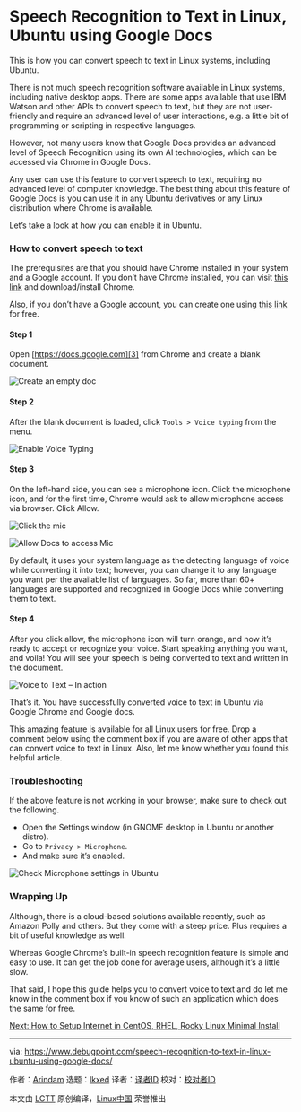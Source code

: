 [#]: subject: "Speech Recognition to Text in Linux, Ubuntu using Google Docs"
[#]: via: "https://www.debugpoint.com/speech-recognition-to-text-in-linux-ubuntu-using-google-docs/"
[#]: author: "Arindam https://www.debugpoint.com/author/admin1/"
[#]: collector: "lkxed"
[#]: translator: " "
[#]: reviewer: " "
[#]: publisher: " "
[#]: url: " "

Speech Recognition to Text in Linux, Ubuntu using Google Docs
======
This is how you can convert speech to text in Linux systems, including Ubuntu.

There is not much speech recognition software available in Linux systems, including native desktop apps. There are some apps available that use IBM Watson and other APIs to convert speech to text, but they are not user-friendly and require an advanced level of user interactions, e.g. a little bit of programming or scripting in respective languages.

However, not many users know that Google Docs provides an advanced level of Speech Recognition using its own AI technologies, which can be accessed via Chrome in Google Docs.

Any user can use this feature to convert speech to text, requiring no advanced level of computer knowledge. The best thing about this feature of Google Docs is you can use it in any Ubuntu derivatives or any Linux distribution where Chrome is available.

Let’s take a look at how you can enable it in Ubuntu.

### How to convert speech to text

The prerequisites are that you should have Chrome installed in your system and a Google account. If you don’t have Chrome installed, you can visit [this link][1] and download/install Chrome.

Also, if you don’t have a Google account, you can create one using [this link][2] for free.

#### Step 1

Open [https://docs.google.com][3] from Chrome and create a blank document.

![Create an empty doc][4]

#### Step 2

After the blank document is loaded, click `Tools > Voice typing` from the menu.

![Enable Voice Typing][5]

#### Step 3

On the left-hand side, you can see a microphone icon. Click the microphone icon, and for the first time, Chrome would ask to allow microphone access via browser. Click Allow.

![Click the mic][6]

![Allow Docs to access Mic][7]

By default, it uses your system language as the detecting language of voice while converting it into text; however, you can change it to any language you want per the available list of languages. So far, more than 60+ languages are supported and recognized in Google Docs while converting them to text.

#### Step 4

After you click allow, the microphone icon will turn orange, and now it’s ready to accept or recognize your voice. Start speaking anything you want, and voila! You will see your speech is being converted to text and written in the document.

![Voice to Text – In action][8]

That’s it. You have successfully converted voice to text in Ubuntu via Google Chrome and Google docs.

This amazing feature is available for all Linux users for free. Drop a comment below using the comment box if you are aware of other apps that can convert voice to text in Linux. Also, let me know whether you found this helpful article.

### Troubleshooting

If the above feature is not working in your browser, make sure to check out the following.

* Open the Settings window (in GNOME desktop in Ubuntu or another distro).
* Go to `Privacy > Microphone`.
* And make sure it’s enabled.

![Check Microphone settings in Ubuntu][9]

### Wrapping Up

Although, there is a cloud-based solutions available recently, such as Amazon Polly and others. But they come with a steep price. Plus requires a bit of useful knowledge as well.

Whereas Google Chrome’s built-in speech recognition feature is simple and easy to use. It can get the job done for average users, although it’s a little slow.

That said, I hope this guide helps you to convert voice to text and do let me know in the comment box if you know of such an application which does the same for free.

[Next: How to Setup Internet in CentOS, RHEL, Rocky Linux Minimal Install][10]

--------------------------------------------------------------------------------

via: https://www.debugpoint.com/speech-recognition-to-text-in-linux-ubuntu-using-google-docs/

作者：[Arindam][a]
选题：[lkxed][b]
译者：[译者ID](https://github.com/译者ID)
校对：[校对者ID](https://github.com/校对者ID)

本文由 [LCTT](https://github.com/LCTT/TranslateProject) 原创编译，[Linux中国](https://linux.cn/) 荣誉推出

[a]: https://www.debugpoint.com/author/admin1/
[b]: https://github.com/lkxed
[1]: https://www.google.com/chrome
[2]: https://accounts.google.com
[3]: https://docs.google.com
[4]: https://www.debugpoint.com/wp-content/uploads/2018/07/Create-an-empty-doc.png
[5]: https://www.debugpoint.com/wp-content/uploads/2018/07/Enable-Voice-Typing.png
[6]: https://www.debugpoint.com/wp-content/uploads/2018/07/Click-the-mic.png
[7]: https://www.debugpoint.com/wp-content/uploads/2018/07/Allow-Docs-to-access-Mic.png
[8]: https://www.debugpoint.com/wp-content/uploads/2018/07/Voice-to-Text-In-action.png
[9]: https://www.debugpoint.com/wp-content/uploads/2018/07/Check-Microphone-settings-in-Ubuntu.jpg
[10]: https://www.debugpoint.com/setup-internet-minimal-install-server/
